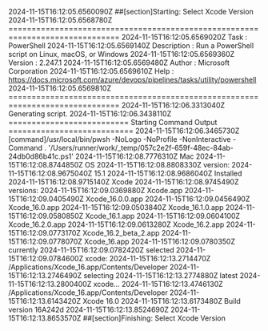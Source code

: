 2024-11-15T16:12:05.6560090Z ##[section]Starting: Select Xcode Version
2024-11-15T16:12:05.6568780Z ==============================================================================
2024-11-15T16:12:05.6569020Z Task         : PowerShell
2024-11-15T16:12:05.6569140Z Description  : Run a PowerShell script on Linux, macOS, or Windows
2024-11-15T16:12:05.6569360Z Version      : 2.247.1
2024-11-15T16:12:05.6569480Z Author       : Microsoft Corporation
2024-11-15T16:12:05.6569610Z Help         : https://docs.microsoft.com/azure/devops/pipelines/tasks/utility/powershell
2024-11-15T16:12:05.6569810Z ==============================================================================
2024-11-15T16:12:06.3313040Z Generating script.
2024-11-15T16:12:06.3438110Z ========================== Starting Command Output ===========================
2024-11-15T16:12:06.3465730Z [command]/usr/local/bin/pwsh -NoLogo -NoProfile -NonInteractive -Command . '/Users/runner/work/_temp/057c2e2f-659f-48ec-84ab-24db0d86b41c.ps1'
2024-11-15T16:12:08.7776310Z Mac
2024-11-15T16:12:08.8744850Z OS
2024-11-15T16:12:08.8808330Z version:
2024-11-15T16:12:08.9675040Z 15.1
2024-11-15T16:12:08.9686040Z Installed
2024-11-15T16:12:08.9715140Z Xcode
2024-11-15T16:12:08.9745490Z versions:
2024-11-15T16:12:09.0369880Z Xcode.app
2024-11-15T16:12:09.0405490Z Xcode_16.0.0.app
2024-11-15T16:12:09.0456490Z Xcode_16.0.app
2024-11-15T16:12:09.0503840Z Xcode_16.1.0.app
2024-11-15T16:12:09.0580850Z Xcode_16.1.app
2024-11-15T16:12:09.0604100Z Xcode_16.2.0.app
2024-11-15T16:12:09.0613280Z Xcode_16.2.app
2024-11-15T16:12:09.0773170Z Xcode_16.2_beta_2.app
2024-11-15T16:12:09.0778070Z Xcode_16.app
2024-11-15T16:12:09.0780350Z currently
2024-11-15T16:12:09.0782420Z selected
2024-11-15T16:12:09.0784600Z xcode:
2024-11-15T16:12:13.2714470Z /Applications/Xcode_16.app/Contents/Developer
2024-11-15T16:12:13.2746490Z selecting
2024-11-15T16:12:13.2774880Z latest
2024-11-15T16:12:13.2800400Z xcode...
2024-11-15T16:12:13.4746130Z /Applications/Xcode_16.app/Contents/Developer
2024-11-15T16:12:13.6143420Z Xcode 16.0
2024-11-15T16:12:13.6173480Z Build version 16A242d
2024-11-15T16:12:13.8524690Z 
2024-11-15T16:12:13.8653570Z ##[section]Finishing: Select Xcode Version
